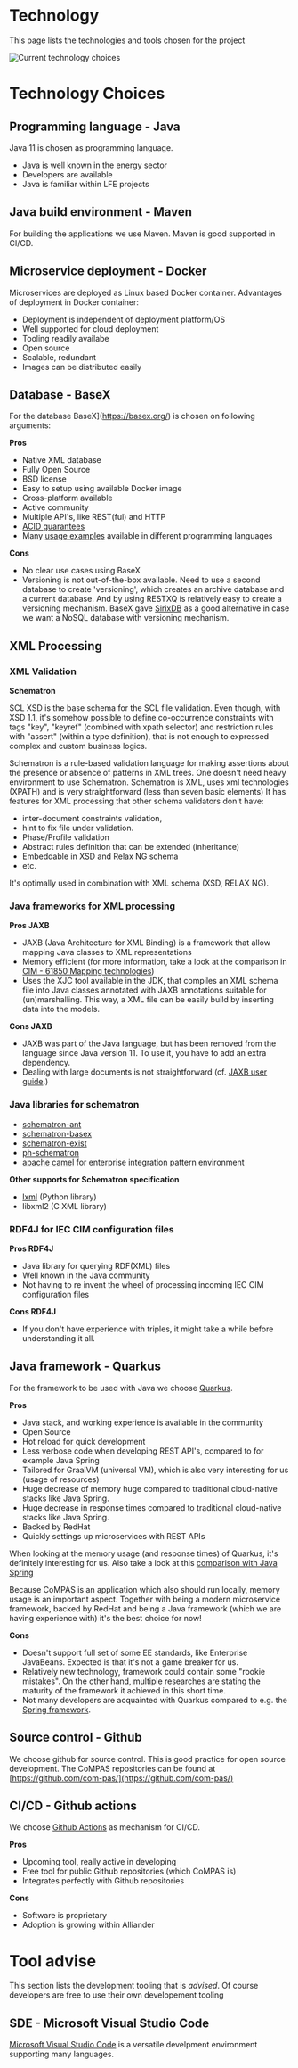 <!--
SPDX-FileCopyrightText: 2021 Alliander N.V.

SPDX-License-Identifier: CC-BY-4.0
-->

# Technology

This page lists the technologies and tools chosen for the project

![Current technology choices](./images/current_technology_overview/Current_Technology_Choices_Overview.png)

# Technology Choices
## Programming language - Java
Java 11 is chosen as programming language. 
- Java is well known in the energy sector
- Developers are available
- Java is familiar within LFE projects

## Java build environment - Maven
For building the applications we use Maven. Maven is good supported in CI/CD.

## Microservice deployment - Docker
Microservices are deployed as Linux based Docker container. Advantages of deployment in Docker container:

- Deployment is independent of deployment platform/OS
- Well supported for cloud deployment
- Tooling readily availabe
- Open source
- Scalable, redundant
- Images can be distributed easily


## Database - BaseX
For the database BaseX](https://basex.org/) is chosen on following arguments:

**Pros**
- Native XML database
- Fully Open Source
- BSD license
- Easy to setup using available Docker image
- Cross-platform available
- Active community
- Multiple API's, like REST(ful) and HTTP
- [ACID guarantees](https://docs.basex.org/wiki/Transaction_Management)
- Many [usage examples](https://docs.basex.org/wiki/Clients) available in different programming languages

**Cons**
- No clear use cases using BaseX
- Versioning is not out-of-the-box available. Need to use a second database to create 'versioning', which creates an archive database and a current database. And by using RESTXQ is relatively easy to create a versioning mechanism. BaseX gave [SirixDB](https://sirix.io/) as a good alternative in case we want a NoSQL database with versioning mechanism.

## XML Processing 
### XML Validation

**Schematron**

SCL XSD is the base schema for the SCL file validation. Even though, with XSD 1.1, it's somehow possible to define co-occurrence constraints with tags "key", "keyref" (combined with xpath selector) and restriction rules with "assert" (within a type definition), that is not enough to expressed complex and custom business logics. 

Schematron is a rule-based validation language for making assertions about the presence or absence of patterns in XML trees. One doesn't need heavy environment to use Schematron. 
Schematron is XML, uses xml technologies (XPATH) and is very straightforward (less than seven basic elements)
It has features for XML processing that other schema validators don't have:
- inter-document constraints validation, 
- hint to fix file under validation.
- Phase/Profile validation
- Abstract rules definition that can be extended (inheritance)
- Embeddable in XSD and Relax NG schema
- etc.

It's optimally used in combination with XML schema (XSD, RELAX NG). 

### Java frameworks for XML processing
**Pros JAXB**
- JAXB (Java Architecture for XML Binding) is a framework that allow mapping Java classes to XML representations
- Memory efficient (for more information, take a look at the comparison in [CIM - 61850 Mapping technologies](./CIM_61850_MAPPING_MVP.md))
- Uses the XJC tool available in the JDK, that compiles an XML schema file into Java classes annotated with JAXB annotations suitable for (un)marshalling. This way, a XML file can be easily build by inserting data into the models.

**Cons JAXB**
- JAXB was part of the Java language, but has been removed from the language since Java version 11. To use it, you have to add an extra dependency.
- Dealing with large documents is not straightforward (cf. [JAXB user guide](https://javaee.github.io/jaxb-v2/doc/user-guide/ch03.html#unmarshalling-dealing-with-large-documents).) 

### Java libraries for schematron

- [schematron-ant](https://github.com/Schematron/ant-schematron)
- [schematron-basex](https://github.com/Schematron/schematron-basex)
- [schematron-exist](https://github.com/Schematron/schematron-exist)
- [ph-schematron](https://github.com/phax/ph-schematron/wiki)
- [apache camel](https://camel.apache.org/components/3.7.x/schematron-component.html) for enterprise integration pattern environment

**Other supports for Schematron specification**

- [lxml](https://lxml.de/) (Python library)
- libxml2 (C XML library)

### RDF4J for IEC CIM configuration files 

**Pros RDF4J**
- Java library for querying RDF(XML) files
- Well known in the Java community
- Not having to re invent the wheel of processing incoming IEC CIM configuration files

**Cons RDF4J**
- If you don't have experience with triples, it might take a while before understanding it all.



## Java framework - Quarkus
For the framework to be used with Java we choose [Quarkus](https://quarkus.io/).

**Pros**
- Java stack, and working experience is available in the community
- Open Source
- Hot reload for quick development
- Less verbose code when developing REST API's, compared to for example Java Spring
- Tailored for GraalVM (universal VM), which is also very interesting for us (usage of resources)
- Huge decrease of memory huge compared to traditional cloud-native stacks like Java Spring.
- Huge decrease in response times compared to traditional cloud-native stacks like Java Spring.
- Backed by RedHat
- Quickly settings up microservices with REST APIs

When looking at the memory usage (and response times) of Quarkus, it's definitely interesting for us. Also take a look at this [comparison with Java Spring](https://simply-how.com/quarkus-vs-spring-boot-production-performance)

Because CoMPAS is an application which also should run locally, memory usage is an important aspect. Together with being a modern microservice framework, backed by RedHat and being a Java framework (which we are having experience with) it's the best choice for now!

**Cons**
- Doesn't support full set of some EE standards, like Enterprise JavaBeans. Expected is that it's not a game breaker for us.
- Relatively new technology, framework could contain some "rookie mistakes". On the other hand, multiple researches are stating the maturity of the framework it achieved in this short time.
- Not many developers are acquainted with Quarkus compared to e.g. the [Spring framework](https://spring.io/).

## Source control - Github
We choose github for source control. This is good practice for open source development. 
The CoMPAS repositories can be found at [https://github.com/com-pas/](https://github.com/com-pas/) 

## CI/CD - Github actions
We choose [Github Actions](https://github.com/features/actions) as mechanism for CI/CD. 

**Pros**
- Upcoming tool, really active in developing
- Free tool for public Github repositories (which CoMPAS is)
- Integrates perfectly with Github repositories

**Cons**
- Software is proprietary
- Adoption is growing within Alliander



# Tool advise
This section lists the development tooling that is *advised*. Of course developers are free to use their own developement tooling

## SDE - Microsoft Visual Studio Code
[Microsoft Visual Studio Code](https://code.visualstudio.com/) is a versatile develpment environment supporting many languages. 

